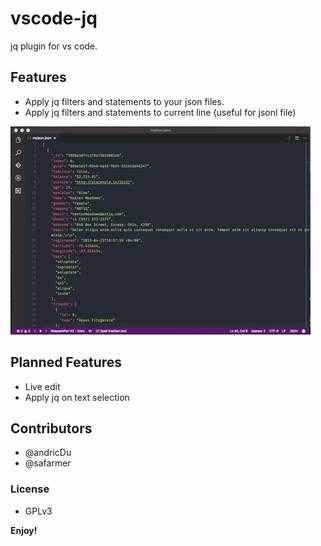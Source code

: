 # vscode-jq

jq plugin for vs code.

## Features
 - Apply jq filters and statements to your json files.
 - Apply jq filters and statements to current line (useful for jsonl file)

![in action](https://raw.githubusercontent.com/andricDu/vscode-jq/master/images/action.gif)


## Planned Features
 - Live edit
 - Apply jq on text selection

## Contributors
- @andricDu
- @safarmer

### License
 - GPLv3


**Enjoy!**
